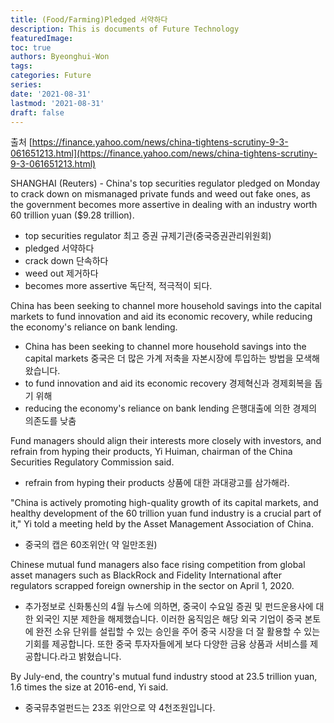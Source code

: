```yaml
---
title: (Food/Farming)Pledged 서약하다
description: This is documents of Future Technology
featuredImage: 
toc: true
authors: Byeonghui-Won
tags:
categories: Future
series: 
date: '2021-08-31'
lastmod: '2021-08-31'
draft: false
---
```

출처 [https://finance.yahoo.com/news/china-tightens-scrutiny-9-3-061651213.html](https://finance.yahoo.com/news/china-tightens-scrutiny-9-3-061651213.html)

SHANGHAI (Reuters) - China's top securities regulator pledged on Monday to crack down on mismanaged private funds and weed out fake ones, as the government becomes more assertive in dealing with an industry worth 60 trillion yuan ($9.28 trillion).

+ top securities regulator 최고 증권 규제기관(중국증권관리위원회)
+ pledged 서약하다
+ crack down 단속하다
+ weed out 제거하다
+ becomes more assertive 독단적, 적극적이 되다.

China has been seeking to channel more household savings into the capital markets to fund innovation and aid its economic recovery, while reducing the economy's reliance on bank lending.

+ China has been seeking to channel more household savings into the capital markets  중국은 더 많은 가계 저축을 자본시장에 투입하는 방법을 모색해 왔습니다.
+ to fund innovation and aid its economic recovery 경제혁신과 경제회복을 돕기 위해
+ reducing the economy's reliance on bank lending 은행대출에 의한 경제의 의존도를 낮춤

Fund managers should align their interests more closely with investors, and refrain from hyping their products, Yi Huiman, chairman of the China Securities Regulatory Commission said.

+ refrain from hyping their products 상품에 대한 과대광고를 삼가해라.

"China is actively promoting high-quality growth of its capital markets, and healthy development of the 60 trillion yuan fund industry is a crucial part of it," Yi told a meeting held by the Asset Management Association of China.

+ 중국의 캡은 60조위안( 약 일만조원)

Chinese mutual fund managers also face rising competition from global asset managers such as BlackRock and Fidelity International after regulators scrapped foreign ownership in the sector on April 1, 2020.

+ 추가정보로 신화통신의 4월 뉴스에 의하면, 중국이 수요일 증권 및 펀드운용사에 대한 외국인 지분 제한을 해제했습니다. 이러한 움직임은 해당 외국 기업이 중국 본토에 완전 소유 단위를 설립할 수 있는 승인을 주어 중국 시장을 더 잘 활용할 수 있는 기회를 제공합니다. 또한 중국 투자자들에게 보다 다양한 금융 상품과 서비스를 제공합니다.라고 밝혔습니다.

By July-end, the country's mutual fund industry stood at 23.5 trillion yuan, 1.6 times the size at 2016-end, Yi said.

+ 중국뮤추얼펀드는 23조 위안으로 약 4천조원입니다.

